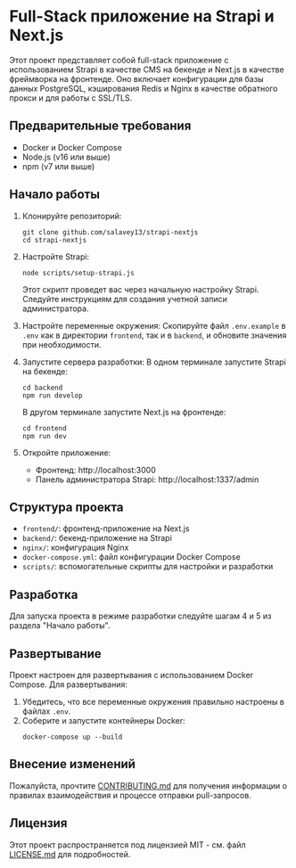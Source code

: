 # Full-Stack приложение на Strapi и Next.js

Этот проект представляет собой full-stack приложение с использованием Strapi в качестве CMS на бекенде и Next.js в качестве фреймворка на фронтенде. Оно включает конфигурации для базы данных PostgreSQL, кэширования Redis и Nginx в качестве обратного прокси и для работы с SSL/TLS.

## Предварительные требования

- Docker и Docker Compose
- Node.js (v16 или выше)
- npm (v7 или выше)

## Начало работы

1. Клонируйте репозиторий:
   ```
   git clone github.com/salavey13/strapi-nextjs
   cd strapi-nextjs
   ```

2. Настройте Strapi:
   ```
   node scripts/setup-strapi.js
   ```
   Этот скрипт проведет вас через начальную настройку Strapi. Следуйте инструкциям для создания учетной записи администратора.

3. Настройте переменные окружения:
   Скопируйте файл `.env.example` в `.env` как в директории `frontend`, так и в `backend`, и обновите значения при необходимости.

4. Запустите сервера разработки:
   В одном терминале запустите Strapi на бекенде:
   ```
   cd backend
   npm run develop
   ```
   В другом терминале запустите Next.js на фронтенде:
   ```
   cd frontend
   npm run dev
   ```

5. Откройте приложение:
   - Фронтенд: http://localhost:3000
   - Панель администратора Strapi: http://localhost:1337/admin

## Структура проекта

- `frontend/`: фронтенд-приложение на Next.js
- `backend/`: бекенд-приложение на Strapi
- `nginx/`: конфигурация Nginx
- `docker-compose.yml`: файл конфигурации Docker Compose
- `scripts/`: вспомогательные скрипты для настройки и разработки

## Разработка

Для запуска проекта в режиме разработки следуйте шагам 4 и 5 из раздела "Начало работы".

## Развертывание

Проект настроен для развертывания с использованием Docker Compose. Для развертывания:

1. Убедитесь, что все переменные окружения правильно настроены в файлах `.env`.
2. Соберите и запустите контейнеры Docker:
   ```
   docker-compose up --build
   ```

## Внесение изменений

Пожалуйста, прочтите [CONTRIBUTING.md](CONTRIBUTING.md) для получения информации о правилах взаимодействия и процессе отправки pull-запросов.

## Лицензия

Этот проект распространяется под лицензией MIT - см. файл [LICENSE.md](LICENSE.md) для подробностей.